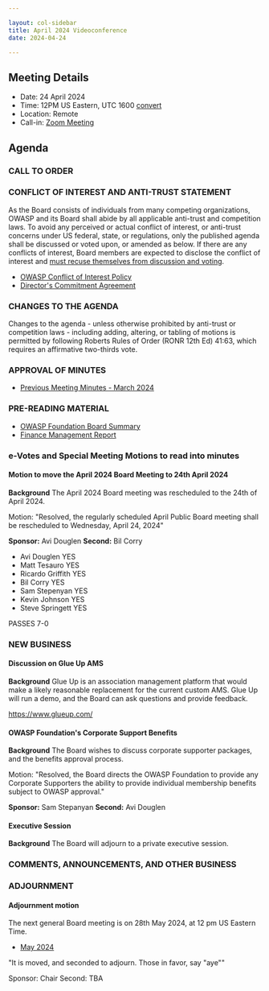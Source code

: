 ```yaml
---

layout: col-sidebar
title: April 2024 Videoconference
date: 2024-04-24

---
```


## Meeting Details

- Date: 24 April 2024
- Time: 12PM US Eastern, UTC 1600 [convert](https://www.timeanddate.com/worldclock/meetingdetails.html?year=2024&month=4&day=24&hour=16&min=0&sec=0&p1=398&p2=110&p3=197&p4=64&p5=136&p6=179)
- Location: Remote
- Call-in: [Zoom Meeting](https://us06web.zoom.us/j/88966282109?pwd=tgbr7MUDEev6ZBIGh4wMsk2cSradte.1)

## Agenda

### CALL TO ORDER

<!--
Board Members
- Sam Stepanyan, Steve Springett, Kevin Johnson, Avi Douglen, Matt Tesauro, Bil Corry, and Ricardo Griffith.

Guests
Andrew van der Stock, Dawn Aitken, Harold Blankenship, Kelly Santalucia, Lauren Thomas, Chris Barbeau, Leea Hudson-Wilson.
-->

### CONFLICT OF INTEREST AND ANTI-TRUST STATEMENT

As the Board consists of individuals from many competing organizations, OWASP and its Board shall abide by all applicable anti-trust and competition laws. To avoid any perceived or actual conflict of interest, or anti-trust concerns under US federal, state, or regulations, only the published agenda shall be discussed or voted upon, or amended as below. If there are any conflicts of interest, Board members are expected to disclose the conflict of interest and [must recuse themselves from discussion and voting](https://owasp.org/www-policy/legal/bylaws#section-702-disclosure-required).

- [OWASP Conflict of Interest Policy](https://owasp.org/www-policy/operational/conflict-of-interest)
- [Director's Commitment Agreement](https://owasp.org/www-policy/legal/directors-committment-agreement)

### CHANGES TO THE AGENDA

Changes to the agenda - unless otherwise prohibited by anti-trust or competition laws - including adding, altering, or tabling of motions is permitted by following Roberts Rules of Order (RONR 12th Ed) 41:63, which requires an affirmative two-thirds vote.

### APPROVAL OF MINUTES

- [Previous Meeting Minutes - March 2024](/www-board/meetings-historical/2024/202403)

### PRE-READING MATERIAL

- [OWASP Foundation Board Summary](https://docs.google.com/presentation/d/1mdW5eDW4YqdaF0svLGjoO15Rd1aXg0IRiGw1R_heowQ/edit?usp=sharing)
- [Finance Management Report](/www-board/attachments/202403-management-report.pdf)

### e-Votes and Special Meeting Motions to read into minutes

#### Motion to move the April 2024 Board Meeting to 24th April 2024

**Background** The April 2024 Board meeting was rescheduled to the 24th of April 2024.

Motion: "Resolved, the regularly scheduled April Public Board meeting shall be rescheduled to Wednesday, April 24, 2024" 

**Sponsor:** Avi Douglen
**Second:** Bil Corry

- Avi Douglen YES
- Matt Tesauro YES
- Ricardo Griffith YES
- Bil Corry YES
- Sam Stepenyan YES
- Kevin Johnson YES
- Steve Springett YES

PASSES 7-0

### NEW BUSINESS

#### Discussion on Glue Up AMS

**Background** Glue Up is an association management platform that would make a likely reasonable replacement for the current custom AMS. Glue Up will run a demo, and the Board can ask questions and provide feedback.

https://www.glueup.com/

#### OWASP Foundation's Corporate Support Benefits

**Background** The Board wishes to discuss corporate supporter packages, and the benefits approval process.

Motion: "Resolved, the Board directs the OWASP Foundation to provide any Corporate Supporters the ability to provide individual membership benefits subject to OWASP approval."

**Sponsor:** Sam Stepanyan
**Second:** Avi Douglen

#### Executive Session

**Background** The Board will adjourn to a private executive session.

### COMMENTS, ANNOUNCEMENTS, AND OTHER BUSINESS

### ADJOURNMENT

#### Adjournment motion

The next general Board meeting is on 28th May 2024, at 12 pm US Eastern Time.

- [May 2024](https://owasp.org/www-board/meetings/202405)

"It is moved, and seconded to adjourn. Those in favor, say "aye""

Sponsor: Chair
Second: TBA
